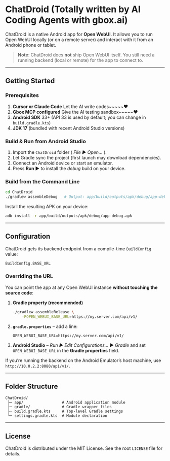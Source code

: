 # ChatDroid (Totally written by AI Coding Agents with gbox.ai)

ChatDroid is a native Android app for **Open WebUI**. It allows you to run Open WebUI locally (or on a remote server) and interact with it from an Android phone or tablet.

> **Note**: ChatDroid does **not** ship Open WebUI itself. You still need a running backend (local or remote) for the app to connect to.

---

## Getting Started

### Prerequisites

1. **Cursor or Claude Code** Let the AI write codes~~~~~❤️
2. **Gbox MCP configured** Give the AI testing sandbox~~~~~❤️
3. **Android SDK** 33+ (API 33 is used by default; you can change in `build.gradle.kts`)
4. **JDK 17** (bundled with recent Android Studio versions)

### Build & Run from Android Studio

1. Import the `ChatDroid` folder ( _File ▶ Open…_ ).
2. Let Gradle sync the project (first launch may download dependencies).
3. Connect an Android device or start an emulator.
4. Press **Run ▶** to install the _debug_ build on your device.

### Build from the Command Line

```bash
cd ChatDroid
./gradlew assembleDebug   # Output: app/build/outputs/apk/debug/app-debug.apk
```

Install the resulting APK on your device:

```bash
adb install -r app/build/outputs/apk/debug/app-debug.apk
```

---

## Configuration

ChatDroid gets its backend endpoint from a compile-time `BuildConfig` value:

```kotlin
BuildConfig.BASE_URL
```

### Overriding the URL

You can point the app at any Open WebUI instance **without touching the source
code**:

1. **Gradle property (recommended)**

   ```bash
   ./gradlew assembleRelease \
       -POPEN_WEBUI_BASE_URL=https://my.server.com/api/v1/
   ```

2. **`gradle.properties`** – add a line:

   ```properties
   OPEN_WEBUI_BASE_URL=https://my.server.com/api/v1/
   ```

3. **Android Studio** – _Run ▶ Edit Configurations… ▶ Gradle_ and set
   `OPEN_WEBUI_BASE_URL` in the **Gradle properties** field.

If you’re running the backend on the Android Emulator’s host machine, use
`http://10.0.2.2:8080/api/v1/`.

---

## Folder Structure

```
ChatDroid/
 ├─ app/                 # Android application module
 ├─ gradle/              # Gradle wrapper files
 ├─ build.gradle.kts     # Top-level Gradle settings
 └─ settings.gradle.kts  # Module declaration
```

---

## License

ChatDroid is distributed under the MIT License. See the root `LICENSE` file for details. 